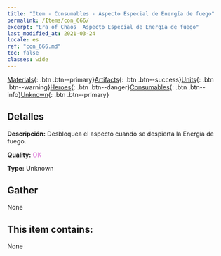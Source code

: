 ```yaml
---
title: "Item - Consumables - Aspecto Especial de Energía de fuego"
permalink: /Items/con_666/
excerpt: "Era of Chaos  Aspecto Especial de Energía de fuego"
last_modified_at: 2021-03-24
locale: es
ref: "con_666.md"
toc: false
classes: wide
---
```

 [Materials](/es/Items/){: .btn .btn--primary}[Artifacts](/es/Items/Artifacts/){: .btn .btn--success}[Units](/es/Items/Units/){: .btn .btn--warning}[Heroes](/es/Items/Heroes/){: .btn .btn--danger}[Consumables](/es/Items/Consumables/){: .btn .btn--info}[Unknown](/es/Items/Unknown/){: .btn .btn--primary}

## Detalles
 **Descripción:** Desbloquea el aspecto cuando se despierta la Energía de fuego.

 **Quality:** <span style="color: #DA70D6">OK</span>

 **Type:** Unknown

## Gather

  None

## This item contains:

  None

